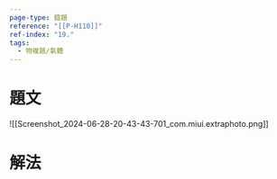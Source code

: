 ```yaml
---
page-type: 錯題
reference: "[[P-H110]]"
ref-index: "19."
tags:
  - 物複題/氣體
---
```

# 題文
![[Screenshot_2024-06-28-20-43-43-701_com.miui.extraphoto.png]]
# 解法

